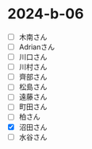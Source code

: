 # 2024-b-06

- [ ] 木南さん
- [ ] Adrianさん
- [ ] 川口さん
- [ ] 川村さん
- [ ] 齊部さん
- [ ] 松島さん
- [ ] 遠藤さん
- [ ] 町田さん
- [ ] 柏さん
- [x] 沼田さん
- [ ] 水谷さん
